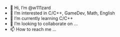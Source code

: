 - 👋 Hi, I’m @w111zard
- 👀 I’m interested in C/C++, GameDev, Math, English
- 🌱 I’m currently learning C/C++
- 💞️ I’m looking to collaborate on ...
- 📫 How to reach me ...

<!---
w111zard/w111zard is a ✨ special ✨ repository because its `README.md` (this file) appears on your GitHub profile.
You can click the Preview link to take a look at your changes.
--->
